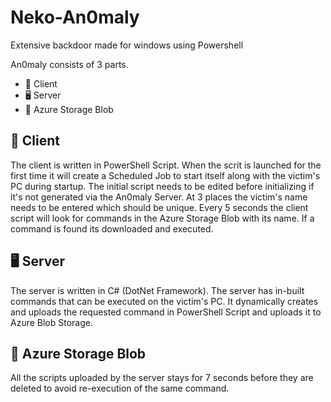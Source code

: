 # Neko-An0maly
Extensive backdoor made for windows using Powershell

An0maly consists of 3 parts.
- 🧍 Client
- 🖥️ Server
- 💾 Azure Storage Blob

## 🧍 Client
The client is written in PowerShell Script. When the scrit is launched for the first time it will create a Scheduled Job to start itself along with the victim's PC 
during startup. The initial script needs to be edited before initializing if it's not generated via the An0maly Server. At 3 places the victim's name needs to be entered
which should be unique.  Every 5 seconds the client script will look for commands in the Azure Storage Blob with its name. If a command is found its downloaded and
executed.

## 🖥️ Server
The server is written in C# (DotNet Framework). The server has in-built commands that can be executed on the victim's PC. It dynamically creates and uploads the 
requested command in PowerShell Script and uploads it to Azure Blob Storage.

## 💾 Azure Storage Blob
All the scripts uploaded by the server stays for 7 seconds before they are deleted to avoid re-execution of the same command.

